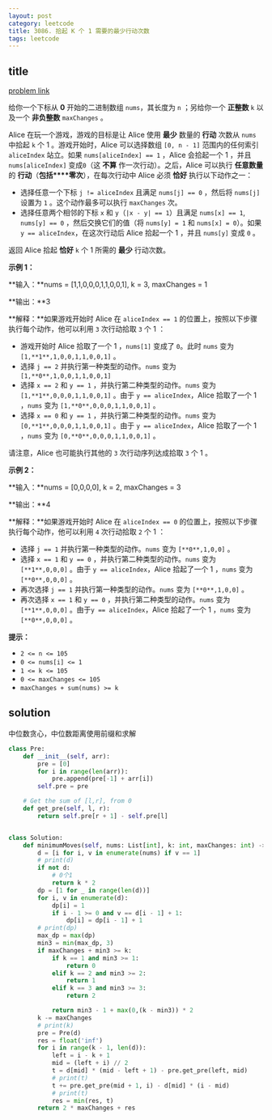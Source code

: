 ```yaml
---
layout: post
category: leetcode
title: 3086. 拾起 K 个 1 需要的最少行动次数
tags: leetcode
---
```


## title
[problem link](https://leetcode.cn/problems/minimum-moves-to-pick-k-ones/description/)

给你一个下标从 **0** 开始的二进制数组 `nums`，其长度为 `n` ；另给你一个 **正整数** `k` 以及一个 **非负整数** `maxChanges` 。

Alice 在玩一个游戏，游戏的目标是让 Alice 使用 **最少** 数量的 **行动** 次数从 `nums` 中拾起 `k` 个 1 。游戏开始时，Alice 可以选择数组 `[0, n - 1]` 范围内的任何索引 `aliceIndex` 站立。如果 `nums[aliceIndex] == 1` ，Alice 会拾起一个 1 ，并且 `nums[aliceIndex]` 变成`0`（这 **不算** 作一次行动）。之后，Alice 可以执行 **任意数量** 的 **行动**（**包括****零次**），在每次行动中 Alice 必须 **恰好** 执行以下动作之一：

- 选择任意一个下标 `j != aliceIndex` 且满足 `nums[j] == 0` ，然后将 `nums[j]` 设置为 `1` 。这个动作最多可以执行 `maxChanges` 次。
- 选择任意两个相邻的下标 `x` 和 `y`（`|x - y| == 1`）且满足 `nums[x] == 1`, `nums[y] == 0` ，然后交换它们的值（将 `nums[y] = 1` 和 `nums[x] = 0`）。如果 `y == aliceIndex`，在这次行动后 Alice 拾起一个 1 ，并且 `nums[y]` 变成 `0` 。

返回 Alice 拾起 **恰好** `k` 个 1 所需的 **最少** 行动次数。

 

**示例 1：**

**输入：**nums = [1,1,0,0,0,1,1,0,0,1], k = 3, maxChanges = 1

**输出：**3

**解释：**如果游戏开始时 Alice 在 `aliceIndex == 1` 的位置上，按照以下步骤执行每个动作，他可以利用 `3` 次行动拾取 `3` 个 1 ：

- 游戏开始时 Alice 拾取了一个 1 ，`nums[1]` 变成了 `0`。此时 `nums` 变为 `[1,**1**,1,0,0,1,1,0,0,1]` 。
- 选择 `j == 2` 并执行第一种类型的动作。`nums` 变为 `[1,**0**,1,0,0,1,1,0,0,1]`
- 选择 `x == 2` 和 `y == 1` ，并执行第二种类型的动作。`nums` 变为 `[1,**1**,0,0,0,1,1,0,0,1]` 。由于 `y == aliceIndex`，Alice 拾取了一个 1 ，`nums` 变为 `[1,**0**,0,0,0,1,1,0,0,1]` 。
- 选择 `x == 0` 和 `y == 1` ，并执行第二种类型的动作。`nums` 变为 `[0,**1**,0,0,0,1,1,0,0,1]` 。由于 `y == aliceIndex`，Alice 拾取了一个 1 ，`nums` 变为 `[0,**0**,0,0,0,1,1,0,0,1]` 。

请注意，Alice 也可能执行其他的 `3` 次行动序列达成拾取 `3` 个 1 。

**示例 2：**

**输入：**nums = [0,0,0,0], k = 2, maxChanges = 3

**输出：**4

**解释：**如果游戏开始时 Alice 在 `aliceIndex == 0` 的位置上，按照以下步骤执行每个动作，他可以利用 `4` 次行动拾取 `2` 个 1 ：

- 选择 `j == 1` 并执行第一种类型的动作。`nums` 变为 `[**0**,1,0,0]` 。
- 选择 `x == 1` 和 `y == 0` ，并执行第二种类型的动作。`nums` 变为 `[**1**,0,0,0]` 。由于 `y == aliceIndex`，Alice 拾起了一个 1 ，`nums` 变为 `[**0**,0,0,0]` 。
- 再次选择 `j == 1` 并执行第一种类型的动作。`nums` 变为 `[**0**,1,0,0]` 。
- 再次选择 `x == 1` 和 `y == 0` ，并执行第二种类型的动作。`nums` 变为 `[**1**,0,0,0]` 。由于`y == aliceIndex`，Alice 拾起了一个 1 ，`nums` 变为 `[**0**,0,0,0]` 。

 

**提示：**

- `2 <= n <= 105`
- `0 <= nums[i] <= 1`
- `1 <= k <= 105`
- `0 <= maxChanges <= 105`
- `maxChanges + sum(nums) >= k`

## solution

中位数贪心，中位数距离使用前缀和求解

```python
class Pre:
    def __init__(self, arr):
        pre = [0]
        for i in range(len(arr)):
            pre.append(pre[-1] + arr[i])
        self.pre = pre

    # Get the sum of [l,r], from 0
    def get_pre(self, l, r):
        return self.pre[r + 1] - self.pre[l]


class Solution:
    def minimumMoves(self, nums: List[int], k: int, maxChanges: int) -> int:
        d = [i for i, v in enumerate(nums) if v == 1]
        # print(d)
        if not d:
            # 0个1
            return k * 2
        dp = [1 for _ in range(len(d))]
        for i, v in enumerate(d):
            dp[i] = 1
            if i - 1 >= 0 and v == d[i - 1] + 1:
                dp[i] = dp[i - 1] + 1
        # print(dp)
        max_dp = max(dp)
        min3 = min(max_dp, 3)
        if maxChanges + min3 >= k:
            if k == 1 and min3 >= 1:
                return 0
            elif k == 2 and min3 >= 2:
                return 1
            elif k == 3 and min3 >= 3:
                return 2

            return min3 - 1 + max(0,(k - min3)) * 2
        k -= maxChanges
        # print(k)
        pre = Pre(d)
        res = float('inf')
        for i in range(k - 1, len(d)):
            left = i - k + 1
            mid = (left + i) // 2
            t = d[mid] * (mid - left + 1) - pre.get_pre(left, mid)
            # print(t)
            t += pre.get_pre(mid + 1, i) - d[mid] * (i - mid)
            # print(t)
            res = min(res, t)
        return 2 * maxChanges + res

```

